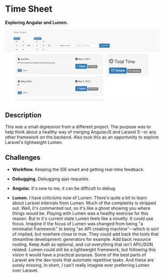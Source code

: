 # Time Sheet

**Exploring Angular and Lumen.**

![screenshot](screenshot.png "screenshot")

## Description

This was a small digression from a different project.  The purpose was to help think about a healthy way of merging AngularJS and Laravel 5--or any other framework on the backend.  Also took this as an opportunity to explore Laravel's lightweight Lumen.  

## Challenges

- **Workflow.**  Keeping the IDE smart and getting real-time feedback.

- **Debugging.** Debugging ajax requests.

- **Angular.** It's new to me, it can be difficult to debug.

- **Lumen.** I have criticisms now of Lumen. There's quite a bit to learn about Laravel internals from Lumen.  Much of the complexity is stripped out.  Well, it's commented out, so it's like a ghost showing you where things would be.  Playing with Lumen was a healthy exercise for this reason. But in it's current state Lumen feels like a novelty.  It could use focus.
Imagine if the focus of Lumen was changed from being "a minimalist framework" to being "an API creating machine"--which is sort of implied, but nowhere close to true.  They could add back the tools that streamline development: generators for example.  Add back resource routing.  Keep Auth as optional, and cut everything that isn't API/JSON related.
Lumen could still be a lightweight framework, but following this vision it would have a practical purpose.  Some of the best parts of  Laravel are the dev-tools that automate repetitive tasks.  And these are sorely missing.  In short, I can't really imagine ever preferring Lumen over Laravel.